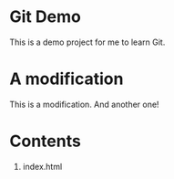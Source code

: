 # Git Demo

This is a demo project for me to learn Git.

# A modification

This is a modification. And another one!

# Contents

1. index.html